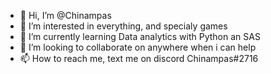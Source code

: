 - 👋 Hi, I’m @Chinampas 
- 👀 I’m interested in everything, and specialy games
- 🌱 I’m currently learning Data analytics with Python an SAS
- 💞️ I’m looking to collaborate on anywhere when i can help
- 📫 How to reach me, text me on discord Chinampas#2716

<!---
Chinampas/Chinampas is a ✨ special ✨ repository because its `README.md` (this file) appears on your GitHub profile.
You can click the Preview link to take a look at your changes.
--->
